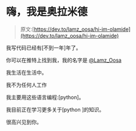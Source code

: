 # 嗨，我是奥拉米德

> 原文:[https://dev.to/lamz_oosa/hi-im-olamide](https://dev.to/lamz_oosa/hi-im-olamide)

我写代码已经有[不到一年]年了。

你可以在推特上找到我，我的名字是 [@Lamz_Oosa](https://twitter.com/Lamz_Oosa)

我生活在生活中。

我不为任何人工作

我主要用这些语言编程:[python]。

我目前正在学习更多关于[python ]的知识。

很高兴见到你。